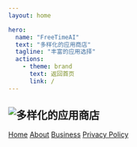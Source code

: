 ```yaml
---
layout: home

hero:
  name: "FreeTimeAI"
  text: "多样化的应用商店"
  tagline: "丰富的应用选择"
  actions:
    - theme: brand
      text: 返回首页
      link: /
---
```

![多样化的应用商店](https://pic.musictops.eu.org/2024/11/c22249aeaab47076f3e6b92c79b3b9cc.png)
---

<footer>
  <div class="footer-content">
    <nav>
      <a href="/">Home</a>
      <a href="/about">About</a>
      <a href="/business">Business</a>
      <a href="/privacy-policy">Privacy Policy</a>
    </nav>
  </div>
</footer>